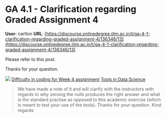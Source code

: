 # GA 4.1 - Clarification regarding Graded Assignment 4

**User**: carlton
**URL**: [https://discourse.onlinedegree.iitm.ac.in/t/ga-4-1-clarification-regarding-graded-assignment-4/136346/13](https://discourse.onlinedegree.iitm.ac.in/t/ga-4-1-clarification-regarding-graded-assignment-4/136346/13)

Please refer to this post.

Thanks for your question.

![](https://dub1.discourse-cdn.com/flex013/user_avatar/discourse.onlinedegree.iitm.ac.in/carlton/48/56317_2.png)
[Difficulty in coding for Week 4 assignment](https://discourse.onlinedegree.iitm.ac.in/t/difficulty-in-coding-for-week-4-assignment/137046/23) [Tools in Data Science](/c/courses/tds-kb/34)

> We have made a note of it and will clarify with the instructors with regards to why zeroing the nulls produces the right answer and what is the standard practise as opposed to this academic exercise (which is meant to test your use of the tools).
> Thanks for your question.
> Kind regards
